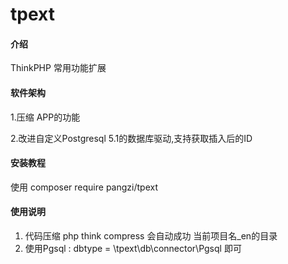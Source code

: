 # tpext

#### 介绍
ThinkPHP 常用功能扩展

#### 软件架构
1.压缩 APP的功能

2.改进自定义Postgresql 5.1的数据库驱动,支持获取插入后的ID


#### 安装教程

使用 composer require pangzi/tpext

#### 使用说明

1. 代码压缩  php think compress  会自动成功 当前项目名_en的目录
2. 使用Pgsql :    dbtype = \\tpext\\db\\connector\\Pgsql 即可

